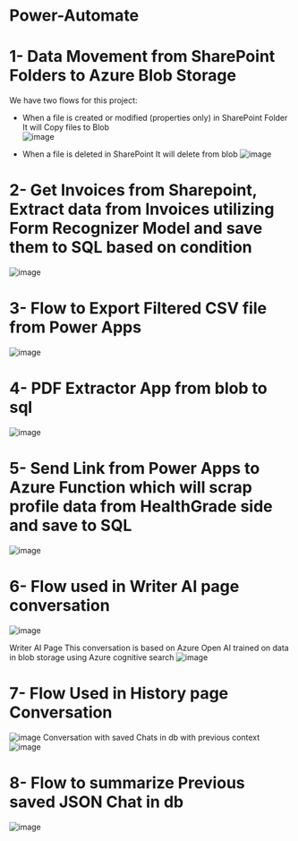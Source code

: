 # Power-Automate 

# 1- Data Movement from SharePoint Folders to Azure Blob Storage

We have two flows for this project: 

- When a file is created or modified (properties only) in SharePoint Folder It will Copy files to Blob  
![image](https://github.com/MYousafTK/Power-Automate/assets/128382787/5d05f6cd-e9fc-4534-940a-03c5dd0ef361)

- When a file is deleted in SharePoint It will delete from blob 
![image](https://github.com/MYousafTK/Power-Automate/assets/128382787/7b67b417-c1bb-4783-ad6e-c8ce6194b0d7)

# 2- Get Invoices from Sharepoint, Extract data from Invoices utilizing Form Recognizer Model and save them to SQL based on condition

![image](https://github.com/MYousafTK/Power-Automate/assets/128382787/82b1f12a-1177-417a-8150-a479a4de3be4)

# 3- Flow to Export Filtered CSV file from Power Apps

![image](https://github.com/MYousafTK/Power-Automate/assets/128382787/d01c5fd5-eb9c-4d1d-b9f7-b3d6b4108aa5)

# 4- PDF Extractor App from blob to sql

![image](https://github.com/MYousafTK/Power-Automate/assets/128382787/5156b5c3-9ba4-4458-86df-780b33a97c34)

# 5- Send Link from Power Apps to Azure Function which will scrap profile data from HealthGrade side and save to SQL 

![image](https://github.com/MYousafTK/Power-Automate/assets/128382787/04b97443-8c91-4604-bcb5-5f0846ef8e7b)

# 6- Flow used in Writer AI page conversation

![image](https://github.com/MYousafTK/Power-Automate/assets/128382787/8d7317d5-9181-4153-b1f5-82fc4b3048f1)

Writer AI Page 
This conversation is based on Azure Open AI trained on data in blob storage using Azure cognitive search 
![image](https://github.com/MYousafTK/Power-Automate/assets/128382787/81ad0973-bede-47a2-8749-2880d18281ac)

# 7- Flow Used in History page Conversation
![image](https://github.com/MYousafTK/Power-Automate/assets/128382787/5c63c85e-3de4-46a8-8b44-9a2a3377d1fb)
Conversation with saved Chats in db with previous context
![image](https://github.com/MYousafTK/Power-Automate/assets/128382787/fd3daed9-98c5-4b9a-aae4-9ee927912e1b)

# 8- Flow to summarize Previous saved JSON Chat in db
 ![image](https://github.com/MYousafTK/Power-Automate/assets/128382787/85169178-87e6-495d-a7c5-8d535217e97d)




 








 
